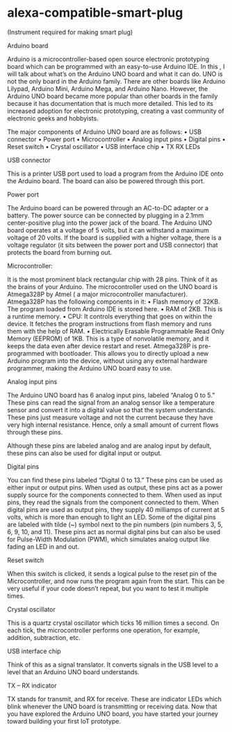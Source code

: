 # alexa-compatible-smart-plug
(Instrument required for making smart plug)

Arduino board


Arduino is a microcontroller-based open source electronic prototyping board which can be programmed with an easy-to-use Arduino IDE.
In this , I will talk about what’s on the Arduino UNO board and what it can do. UNO is not the only board in the Arduino family. There are other boards like Arduino Lilypad, Arduino Mini, Arduino Mega, and Arduino Nano. However, the Arduino UNO board became more popular than other boards in the family because it has documentation that is much more detailed. This led to its increased adoption for electronic prototyping, creating a vast community of electronic geeks and hobbyists.


The major components of Arduino UNO board are as follows:
•	USB connector
•	Power port
•	Microcontroller
•	Analog input pins
•	Digital pins
•	Reset switch
•	Crystal oscillator
•	USB interface chip
•	TX RX LEDs


USB connector

This is a printer USB port used to load a program from the Arduino IDE onto the Arduino board. The board can also be powered through this port.

Power port

The Arduino board can be powered through an AC-to-DC adapter or a battery. The power source can be connected by plugging in a 2.1mm center-positive plug into the power jack of the board.
The Arduino UNO board operates at a voltage of 5 volts, but it can withstand a maximum voltage of 20 volts. If the board is supplied with a higher voltage, there is a voltage regulator (it sits between the power port and USB connector) that protects the board from burning out.

Microcontroller:

It is the most prominent black rectangular chip with 28 pins. Think of it as the brains of your Arduino. The microcontroller used on the UNO board is Atmega328P by Atmel ( a major microcontroller manufacturer). Atmega328P has the following components in it:
•	Flash memory of 32KB. The program loaded from Arduino IDE is stored here.
•	RAM of 2KB. This is a runtime memory.
•	CPU: It controls everything that goes on within the device. It fetches the program instructions from flash memory and runs them with the help of RAM.
•	Electrically Erasable Programmable Read Only Memory (EEPROM) of 1KB. This is a type of nonvolatile memory, and it keeps the data even after device restart and reset.
Atmega328P is pre-programmed with bootloader. This allows you to directly upload a new Arduino program into the device, without using any external hardware programmer, making the Arduino UNO board easy to use.

Analog input pins

The Arduino UNO board has 6 analog input pins, labeled “Analog 0 to 5.” These pins can read the signal from an analog sensor like a temperature sensor and convert it into a digital value so that the system understands. These pins just measure voltage and not the current because they have very high internal resistance. Hence, only a small amount of current flows through these pins.

Although these pins are labeled analog and are analog input by default, these pins can also be used for digital input or output.


Digital pins

You can find these pins labeled “Digital 0 to 13.” These pins can be used as either input or output pins. When used as output, these pins act as a power supply source for the components connected to them. When used as input pins, they read the signals from the component connected to them.
When digital pins are used as output pins, they supply 40 milliamps of current at 5 volts, which is more than enough to light an LED.
Some of the digital pins are labeled with tilde (~) symbol next to the pin numbers (pin numbers 3, 5, 6, 9, 10, and 11). These pins act as normal digital pins but can also be used for Pulse-Width Modulation (PWM), which simulates analog output like fading an LED in and out.

Reset switch

When this switch is clicked, it sends a logical pulse to the reset pin of the Microcontroller, and now runs the program again from the start. This can be very useful if your code doesn’t repeat, but you want to test it multiple times.

Crystal oscillator

This is a quartz crystal oscillator which ticks 16 million times a second. On each tick, the microcontroller performs one operation, for example, addition, subtraction, etc.

USB interface chip

Think of this as a signal translator. It converts signals in the USB level to a level that an Arduino UNO board understands.

TX – RX indicator

TX stands for transmit, and RX for receive. These are indicator LEDs which blink whenever the UNO board is transmitting or receiving data.
Now that you have explored the Arduino UNO board, you have started your journey toward building your first IoT prototype.





